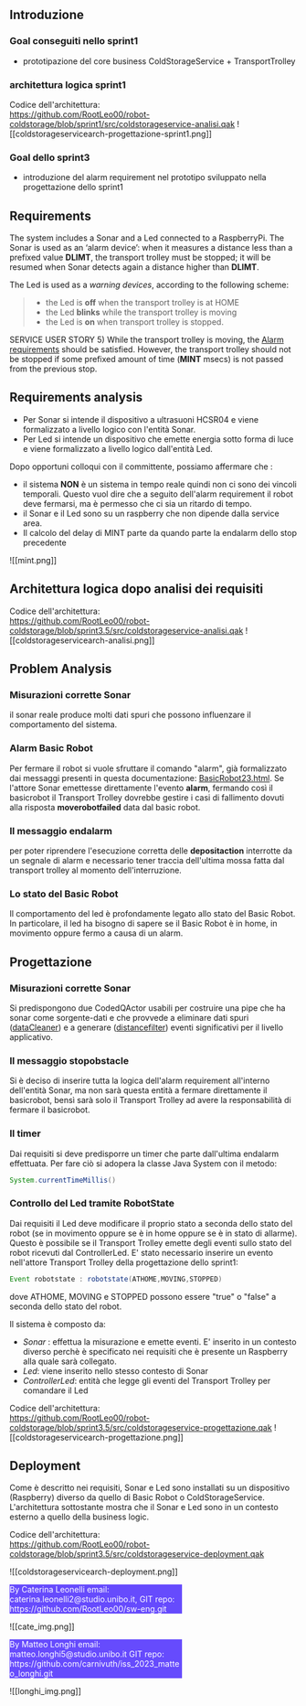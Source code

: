 
## Introduzione
### Goal conseguiti nello sprint1
- prototipazione del core business ColdStorageService + TransportTrolley
### architettura logica sprint1
Codice dell'architettura:  
https://github.com/RootLeo00/robot-coldstorage/blob/sprint1/src/coldstorageservice-analisi.qak
![[coldstorageservicearch-progettazione-sprint1.png]]
### Goal dello sprint3
- introduzione del alarm requirement nel prototipo sviluppato nella progettazione dello sprint1

## Requirements

The system includes a Sonar and a Led connected to a RaspberryPi.
The Sonar is used as an ‘alarm device’: when it measures a distance less than a prefixed value **DLIMT**, the transport trolley must be stopped; it will be resumed when Sonar detects again a distance higher than **DLIMT**.

The Led is used as a _warning devices_, according to the following scheme:
> - the Led is **off** when the transport trolley is at HOME
> - the Led **blinks** while the transport trolley is moving
> - the Led is **on** when transport trolley is stopped.

SERVICE USER STORY
5) While the transport trolley is moving, the [Alarm requirements](file:///home/leo/github/sw-eng/issLab23/iss23Material/html/TemaFinale23.html#alarm-requirements) should be satisfied. However, the transport trolley should not be stopped if some prefixed amount of time (**MINT** msecs) is not passed from the previous stop.

## Requirements analysis
- Per Sonar si intende il dispositivo a ultrasuoni HCSR04 e viene formalizzato a livello logico con l'entità Sonar.
- Per Led si intende un dispositivo che emette energia sotto forma di luce e viene formalizzato a livello logico dall'entità Led.

Dopo opportuni colloqui con il committente, possiamo affermare che :
- il sistema **NON** è un sistema in tempo reale quindi non ci sono dei vincoli temporali. Questo vuol dire che a seguito dell'alarm requirement il robot deve fermarsi, ma è permesso che ci sia un ritardo di tempo.
- il Sonar e il Led sono su un raspberry che non dipende dalla service area.
- Il calcolo del delay di MINT parte da quando parte la endalarm dello stop precedente

![[mint.png]]


## Architettura logica dopo analisi dei requisiti
Codice dell'architettura:  
https://github.com/RootLeo00/robot-coldstorage/blob/sprint3.5/src/coldstorageservice-analisi.qak
![[coldstorageservicearch-analisi.png]]

## Problem Analysis

### Misurazioni corrette Sonar
il sonar reale produce molti dati spuri che possono influenzare il comportamento del sistema.

### Alarm Basic Robot
Per fermare il robot si vuole sfruttare il comando "alarm", già formalizzato dai messaggi presenti in questa documentazione: [BasicRobot23.html](file:///home/leo/github/sw-eng/issLab23/iss23Material/html/BasicRobot23.html#basicrobot23-messaggi).
Se l'attore Sonar emettesse direttamente l'evento **alarm**, fermando così il basicrobot il Transport Trolley dovrebbe gestire i casi di fallimento dovuti alla risposta **moverobotfailed** data dal basic robot. 


### Il messaggio endalarm
per poter riprendere l'esecuzione corretta delle **depositaction** interrotte da un segnale di alarm  e necessario  tener traccia dell'ultima mossa fatta dal transport trolley al momento dell'interruzione.

### Lo stato del Basic Robot
Il comportamento del led è profondamente legato allo stato del Basic Robot. In particolare, il led ha bisogno di sapere se il Basic Robot è in home, in movimento oppure fermo a causa di un alarm.


## Progettazione

### Misurazioni corrette Sonar
Si predispongono due CodedQActor usabili per costruire una pipe che ha sonar come sorgente-dati e che provvede a eliminare dati spuri ([dataCleaner]()) e a generare ([distancefilter]()) eventi significativi per il livello applicativo.

### Il messaggio stopobstacle
Si è deciso di inserire tutta la logica dell'alarm requirement all'interno dell'entità Sonar, ma non sarà questa entità a fermare direttamente il basicrobot, bensì sarà solo il Transport Trolley ad avere la responsabilità di fermare il basicrobot. 


### Il timer 
Dai requisiti si deve predisporre un timer che parte dall'ultima endalarm effettuata. Per fare ciò si adopera la classe Java System con il metodo:

``` Java
System.currentTimeMillis()
```


### Controllo del Led tramite RobotState
Dai requisiti il Led deve modificare il proprio stato a seconda dello stato del robot (se in movimento oppure se è in home oppure se è in stato di allarme). Questo è possibile se il Transport Trolley emette degli eventi sullo stato del robot ricevuti dal ControllerLed.
E' stato necessario inserire un evento nell'attore Transport Trolley della progettazione dello sprint1: 
```Java
Event robotstate : robotstate(ATHOME,MOVING,STOPPED)
```
dove ATHOME, MOVING e STOPPED possono essere "true" o "false" a seconda dello stato del robot.


Il sistema è composto da:
  - *Sonar* : effettua la misurazione e emette eventi. E' inserito in un contesto diverso perchè è specificato nei requisiti che è presente un Raspberry alla quale sarà collegato.
  - *Led*: viene inserito nello stesso contesto di Sonar
  - *ControllerLed*: entità che legge gli eventi del Transport Trolley per comandare il Led

Codice dell'architettura:  
https://github.com/RootLeo00/robot-coldstorage/blob/sprint3.5/src/coldstorageservice-progettazione.qak
![[coldstorageservicearch-progettazione.png]]

## Deployment
Come è descritto nei requisiti, Sonar e Led sono installati su un dispositivo (Raspberry) diverso da quello di Basic Robot o ColdStorageService.
L'architettura sottostante mostra che il Sonar e Led sono in un contesto esterno a quello della business logic.

Codice dell'architettura:  
https://github.com/RootLeo00/robot-coldstorage/blob/sprint3.5/src/coldstorageservice-deployment.qak

![[coldstorageservicearch-deployment.png]]
<div style="background-color:rgba(86, 56, 253, 0.9); width:60%;text-align:left;color:white">
        By Caterina Leonelli email: caterina.leonelli2@studio.unibo.it,
        GIT repo: https://github.com/RootLeo00/sw-eng.git
    </div>

![[cate_img.png]]

<div style="background-color:rgba(86, 56, 253, 0.9); width:60%;text-align:left;color:white">
By Matteo Longhi email: matteo.longhi5@studio.unibo.it
GIT repo: https://github.com/carnivuth/iss_2023_matteo_longhi.git
</div>


![[longhi_img.png]]